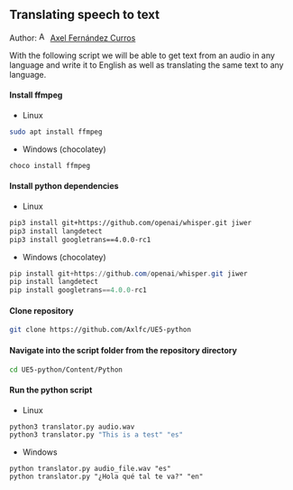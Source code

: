 ## Translating speech to text

Author: [<img src="https://nott-gaming.github.io/assets/images/Axel_agent.png" alt="Axel" width="16" height="16">](https://nott-gaming.github.io/aboutus#AXEL) [Axel Fernández Curros](https://nott-gaming.github.io/aboutus#AXEL)

With the following script we will be able to get text from an audio in any language and write it to English as well as translating the same text to any language.

#### Install ffmpeg
* Linux
```bash
sudo apt install ffmpeg
```
* Windows (chocolatey)
```powershell
choco install ffmpeg
```

#### Install python dependencies
* Linux
```bash
pip3 install git+https://github.com/openai/whisper.git jiwer
pip3 install langdetect
pip3 install googletrans==4.0.0-rc1
```
* Windows (chocolatey)
```powershell
pip install git+https://github.com/openai/whisper.git jiwer
pip install langdetect
pip install googletrans==4.0.0-rc1
```

#### Clone repository
```bash
git clone https://github.com/Axlfc/UE5-python
```

#### Navigate into the script folder from the repository directory
```bash
cd UE5-python/Content/Python
```

#### Run the python script
* Linux
```bash
python3 translator.py audio.wav
python3 translator.py "This is a test" "es"
```
* Windows
```windows
python translator.py audio_file.wav "es"
python translator.py "¿Hola qué tal te va?" "en"
```